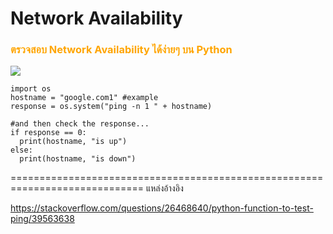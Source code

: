 # Network Availability 

### <span style="color: orange">  ตรวจสอบ Network Availability ได้ง่ายๆ บน Python   </span>

![](img/err0.jpg)


```
import os
hostname = "google.com1" #example
response = os.system("ping -n 1 " + hostname)

#and then check the response...
if response == 0:
  print(hostname, "is up")
else:
  print(hostname, "is down")

```

=============================================================================
แหล่งอ้างอิง

https://stackoverflow.com/questions/26468640/python-function-to-test-ping/39563638
